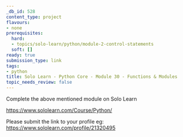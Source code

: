 ```yaml
---
_db_id: 528
content_type: project
flavours:
- none
prerequisites:
  hard:
  - topics/solo-learn/python/module-2-control-statements
  soft: []
ready: true
submission_type: link
tags:
- python
title: Solo Learn - Python Core - Module 30 - Functions & Modules
topic_needs_review: false
---
```


Complete the above mentioned module on Solo Learn

https://www.sololearn.com/Course/Python/

Please submit the link to your profile eg: https://www.sololearn.com/profile/21320495

